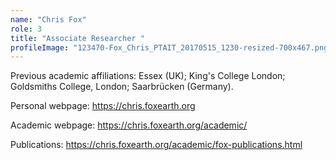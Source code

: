 ```yaml
---
name: "Chris Fox"
role: 3 
title: "Associate Researcher "
profileImage: "123470-Fox_Chris_PTAIT_20170515_1230-resized-700x467.png"
---
```

Previous academic affiliations: Essex (UK); King's College London; Goldsmiths College, London; Saarbrücken (Germany). 

Personal webpage: https://chris.foxearth.org

Academic webpage: https://chris.foxearth.org/academic/

Publications: https://chris.foxearth.org/academic/fox-publications.html
